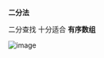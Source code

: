 **二分法**

二分查找 十分适合 **有序数组**

![image](https://user-images.githubusercontent.com/83317731/119561977-72329500-bd6b-11eb-920a-5c11be1cfae3.png)

